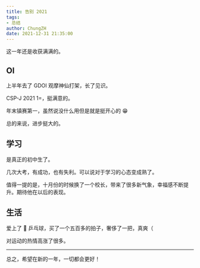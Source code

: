 ```yaml
---
title: 告别 2021
tags:
- 总结
author: ChungZH
date: 2021-12-31 21:35:00
---
```


这一年还是收获满满的。

## OI

上半年去了 GDOI 观摩神仙打架，长了见识。

CSP-J 2021 1=，挺满意的。

年末镇赛第一，虽然说没什么用但是就是挺开心的 😁

总的来说，进步挺大的。

## 学习

是真正的初中生了。

几次大考，有成功，也有失利。可以说对于学习的心态变成熟了。

值得一提的是，十月份的时候换了一个校长，带来了很多新气象，幸福感不断提升。期待他在以后的表现。

## 生活

爱上了 🏓 乒乓球，买了一个五百多的拍子，奢侈了一把，真爽（

对运动的热情高涨了很多。

------

总之，希望在新的一年，一切都会更好！